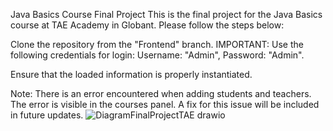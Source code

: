 Java Basics Course Final Project
This is the final project for the Java Basics course at TAE Academy in Globant. Please follow the steps below:

Clone the repository from the "Frontend" branch.
IMPORTANT: Use the following credentials for login: Username: "Admin", Password: "Admin".

Ensure that the loaded information is properly instantiated.

Note: There is an error encountered when adding students and teachers. The error is visible in the courses panel. A fix for this issue will be included in future updates.
![DiagramFinalProjectTAE drawio](https://github.com/FelipeLadinoG/FinalProject---TaeAcademy/assets/73042300/0deb51b7-2651-4b51-bad4-856988c20e71)
